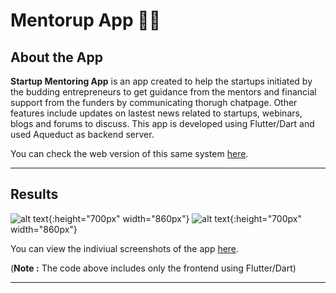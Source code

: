 # Mentorup App 👨‍🏫 

## <a name="system">About the App</a>

**Startup Mentoring App** is an app created to help the startups initiated by the budding entrepreneurs to get guidance from the mentors and financial support from the funders by communicating thorugh chatpage. Other features include updates on lastest news related to startups, webinars, blogs and forums to discuss. This app is developed using Flutter/Dart and used Aqueduct as backend server.

You can check the web version of this same system [here](https://github.com/ekta18/Startup-Mentoring-Website).

---

## <a name="Results">Results</a>

![alt text](https://github.com/ekta18/Mentorup/blob/main/assets/gifs/App_Recording_1.gif){:height="700px" width="860px"}
![alt text](https://github.com/ekta18/Mentorup/blob/main/assets/gifs/App_Recording_2.gif){:height="700px" width="860px"}

You can view the indiviual screenshots of the app [here](https://github.com/ekta18/Mentorup/tree/main/assets/results).

(**Note :** The code above includes only the frontend using Flutter/Dart)

---